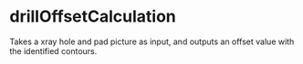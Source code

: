 # drillOffsetCalculation
Takes a xray hole and pad picture as input, and outputs an offset value with the identified contours.
